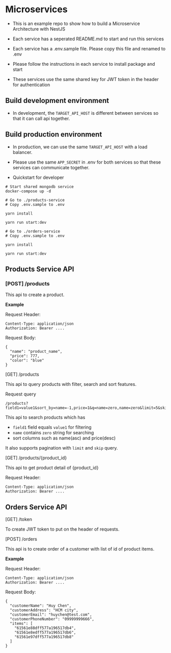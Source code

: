 # Microservices

- This is an example repo to show how to build a Microservice Architecture with NestJS

- Each service has a seperated README.md to start and run this services

- Each service has a .env.sample file. Please copy this file and renamed to .env

- Please follow the instructions in each service to install package and start

- These services use the same shared key for JWT token in the header for authentication

## Build development environment

- In development, the `TARGET_API_HOST` is different between services so that it can call api together.

## Build production environment

- In production, we can use the same `TARGET_API_HOST` with a load balancer.

- Please use the same `APP_SECRET` in .env for both services so that these services can communicate together.

- Quickstart for developer

```
# Start shared mongodb service
docker-compose up -d

# Go to ./products-service
# Copy .env.sample to .env

yarn install

yarn run start:dev

# Go to ./orders-service
# Copy .env.sample to .env

yarn install

yarn run start:dev

```

## Products Service API

### [POST] /products

This api to create a product.

**Example**

Request Header: 
```
Content-Type: application/json
Authorization: Bearer ....
```

Request Body:
```
{
  "name": "product_name",
  "price": 777,
  "color": "blue"
}
```

[GET] /products

This api to query products with filter, search and sort features.

Request query
```
/products?field1=value1&sort_by=name=-1,price=1&q=name=zero,name=zero&limit=5&skip=6
```

This api to search products which has 
- `field1` field equals `value1` for filtering
- `name` contains `zero` string for searching
- sort columns such as name(asc) and price(desc)

It also supports pagination with `limit` and `skip` query.

[GET] /products/{product_id}

This api to get product detail of {product_id}

Request Header: 
```
Content-Type: application/json
Authorization: Bearer ....
```

## Orders Service API

[GET] /token

To create JWT token to put on the header of requests.

[POST] /orders

This api is to create order of a customer with list of id of product items.

**Example**

Request Header: 
```
Content-Type: application/json
Authorization: Bearer ....
```

Request Body:
```
{
  "customerName": "Huy Chen",
  "customerAddress": "HCM city",
  "customerEmail": "huychen@test.com",
  "customerPhoneNumber": "09999999666",
  "items": [
    "61561e88dff577a196517db4",
    "61561e8edff577a196517db6",
    "61561e97dff577a196517db8"
  ]
}
```